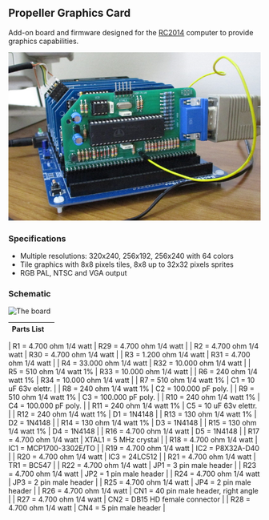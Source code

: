 ## Propeller Graphics Card

Add-on board and firmware designed for the [RC2014](http://http://rc2014.co.uk/) computer to provide graphics capabilities.

![The board](board.jpg)

### Specifications

 * Multiple resolutions: 320x240, 256x192, 256x240 with 64 colors
 * Tile graphics with 8x8 pixels tiles, 8x8 up to 32x32 pixels sprites
 * RGB PAL, NTSC and VGA output

### Schematic

![The board](schematic.jpg)

| Parts List | |
| --- | --- |

| R1 = 4.700 ohm 1/4 watt | R29 = 4.700 ohm 1/4 watt |
| R2 = 4.700 ohm 1/4 watt | R30 = 4.700 ohm 1/4 watt |
| R3 = 1.200 ohm 1/4 watt | R31 = 4.700 ohm 1/4 watt |
| R4 = 33.000 ohm 1/4 watt | R32 = 10.000 ohm 1/4 watt |
| R5 = 510 ohm 1/4 watt 1% | R33 = 10.000 ohm 1/4 watt |
| R6 = 240 ohm 1/4 watt 1% | R34 = 10.000 ohm 1/4 watt |
| R7 = 510 ohm 1/4 watt 1% | C1 = 10 uF 63v elettr. |
| R8 = 240 ohm 1/4 watt 1% | C2 = 100.000 pF poly. |
| R9 = 510 ohm 1/4 watt 1% | C3 = 100.000 pF poly. |
| R10 = 240 ohm 1/4 watt 1% | C4 = 100.000 pF poly. |
| R11 = 240 ohm 1/4 watt 1% | C5 = 10 uF 63v elettr. |
| R12 = 240 ohm 1/4 watt 1% | D1 = 1N4148 |
| R13 = 130 ohm 1/4 watt 1% | D2 = 1N4148 |
| R14 = 130 ohm 1/4 watt 1% | D3 = 1N4148 |
| R15 = 130 ohm 1/4 watt 1% | D4 = 1N4148 |
| R16 = 4.700 ohm 1/4 watt | D5 = 1N4148 |
| R17 = 4.700 ohm 1/4 watt | XTAL1 = 5 MHz crystal |
| R18 = 4.700 ohm 1/4 watt | IC1 = MCP1700-3302E/TO |
| R19 = 4.700 ohm 1/4 watt | IC2 = P8X32A-D40 |
| R20 = 4.700 ohm 1/4 watt | IC3 = 24LC512 |
| R21 = 4.700 ohm 1/4 watt | TR1 = BC547 |
| R22 = 4.700 ohm 1/4 watt | JP1 = 3 pin male header |
| R23 = 4.700 ohm 1/4 watt | JP2 = 1 pin male header |
| R24 = 4.700 ohm 1/4 watt | JP3 = 2 pin male header |
| R25 = 4.700 ohm 1/4 watt | JP4 = 2 pin male header |
| R26 = 4.700 ohm 1/4 watt | CN1 = 40 pin male header, right angle |
| R27 = 4.700 ohm 1/4 watt | CN2 = DB15 HD female connector |
| R28 = 4.700 ohm 1/4 watt | CN4 = 5 pin male header |


